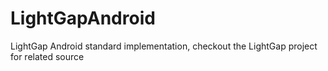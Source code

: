 LightGapAndroid
===============

LightGap Android standard implementation, checkout the LightGap project for related source
